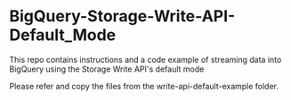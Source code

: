 # BigQuery-Storage-Write-API-Default_Mode

This repo contains instructions and a code example of streaming data into BigQuery using the Storage Write API's default mode

Please refer and copy the files from the write-api-default-example folder.
